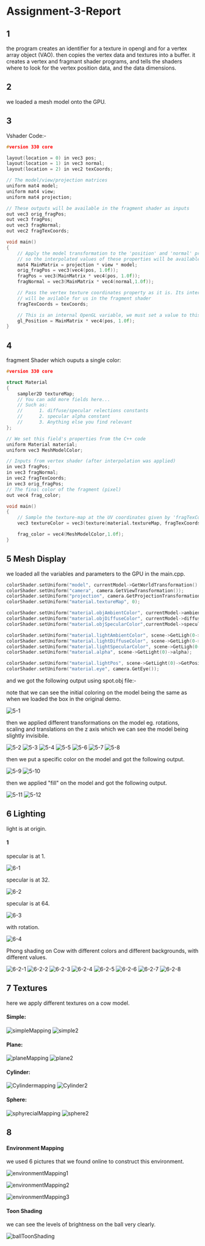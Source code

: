 # Assignment-3-Report

## 1

the program creates an identifier for a texture in opengl and for a vertex array object (VAO).
then copies the vertex data and textures into a buffer.
it creates a vertex  and fragmant shader programs, and tells the shaders where to look for the vertex position data, and the data dimensions.


## 2

we loaded a mesh model onto the GPU.

## 3

Vshader Code:-

```c++
#version 330 core

layout(location = 0) in vec3 pos;
layout(location = 1) in vec3 normal;
layout(location = 2) in vec2 texCoords;

// The model/view/projection matrices
uniform mat4 model;
uniform mat4 view;
uniform mat4 projection;

// These outputs will be available in the fragment shader as inputs
out vec3 orig_fragPos;
out vec3 fragPos;
out vec3 fragNormal;
out vec2 fragTexCoords;

void main()
{
	// Apply the model transformation to the 'position' and 'normal' properties of the vertex,
	// so the interpolated values of these properties will be available for usi n the fragment shader
	mat4 MainMatrix = projection * view * model;
	orig_fragPos = vec3(vec4(pos, 1.0f));
	fragPos = vec3(MainMatrix * vec4(pos, 1.0f));
	fragNormal = vec3(MainMatrix * vec4(normal,1.0f));

	// Pass the vertex texture coordinates property as it is. Its interpolated value
	// will be avilable for us in the fragment shader
	fragTexCoords = texCoords;

	// This is an internal OpenGL variable, we must set a value to this variable
	gl_Position = MainMatrix * vec4(pos, 1.0f);
}

```

## 4
fragment Shader which ouputs a single color:
```c++
#version 330 core

struct Material
{
	sampler2D textureMap;
	// You can add more fields here...
	// Such as:
	//		1. diffuse/specular relections constants
	//		2. specular alpha constant
	//		3. Anything else you find relevant
};

// We set this field's properties from the C++ code
uniform Material material;
uniform vec3 MeshModelColor;

// Inputs from vertex shader (after interpolation was applied)
in vec3 fragPos;
in vec3 fragNormal;
in vec2 fragTexCoords;
in vec3 orig_fragPos;
// The final color of the fragment (pixel)
out vec4 frag_color;

void main()
{
	// Sample the texture-map at the UV coordinates given by 'fragTexCoords'
	vec3 textureColor = vec3(texture(material.textureMap, fragTexCoords));

	frag_color = vec4(MeshModelColor,1.0f);
}
```

## 5 Mesh Display
we loaded all the variables and parameters to the GPU in the main.cpp.

```c++
colorShader.setUniform("model", currentModel->GetWorldTransformation() *currentModel->GetModelTransformation());
colorShader.setUniform("camera", camera.GetViewTransformation());
colorShader.setUniform("projection", camera.GetProjectionTransformation());
colorShader.setUniform("material.textureMap", 0);

colorShader.setUniform("material.objAmbientColor", currentModel->ambientColor);
colorShader.setUniform("material.objDiffuseColor", currentModel->diffuseColor);
colorShader.setUniform("material.objSpecularColor",currentModel->specularColor);

colorShader.setUniform("material.lightAmbientColor", scene->GetLigh(0->ambientColor);
colorShader.setUniform("material.lightDiffuseColor", scene->GetLigh(0->diffuseColor);
colorShader.setUniform("material.lightSpecularColor", scene->GetLigh(0->specularColor);
colorShader.setUniform("material.alpha", scene->GetLight(0)->alpha);

colorShader.setUniform("material.lightPos", scene->GetLight(0)->GetPosition());
colorShader.setUniform("material.eye", camera.GetEye());
```

and we got the following output using spot.obj file:-

note that we can see the initial coloring on the model being the same as when we loaded the box in the original demo.

![5-1](pics/5-1.png)

then we applied different transformations on the model eg. rotations, scaling and translations on the z axis which we can see the model being slightly invisibile.

![5-2](pics/5-2.png)
![5-3](pics/5-3.png)
![5-4](pics/5-4.png)
![5-5](pics/5-5.png)
![5-6](pics/5-6.png)
![5-7](pics/5-7.png)
![5-8](pics/5-8.png)

then we put a specific color on the model and got the following output.

![5-9](pics/5-9.png)
![5-10](pics/5-10.png)

then we applied "fill" on the model and got the following output.

![5-11](pics/5-11.png)
![5-12](pics/5-12.png)

## 6 Lighting

light is at origin.

#### 1
specular is at 1.

![6-1](pics/6-1.png)

specular is at 32.

![6-2](pics/6-2.png)

specular is at 64.

![6-3](pics/6-3.png)

with rotation.

![6-4](pics/6-4.png)

Phong shading on Cow with different colors and different backgrounds, with different values.

![6-2-1](pics/6-2-1.png)
![6-2-2](pics/6-2-2.png)
![6-2-3](pics/6-2-3.png)
![6-2-4](pics/6-2-4.png)
![6-2-5](pics/6-2-5.png)
![6-2-6](pics/6-2-6.png)
![6-2-7](pics/6-2-7.png)
![6-2-8](pics/6-2-8.png)

## 7 Textures
here we apply different textures on a cow model.

#### Simple:
![simpleMapping](pics/simpleMapping.png)
![simple2](pics/simple2.png)

#### Plane:
![planeMapping](pics/planeMapping.png)
![plane2](pics/plane2.png)

#### Cylinder:
![Cylindermapping](pics/Cylindermapping.png)
![Cylinder2](pics/Cylinder2.png)

#### Sphere:
![sphyrecialMapping](pics/sphyrecialMapping.png)
![sphere2](pics/sphere2.png)


## 8

#### Environment Mapping

we used 6 pictures that we found online to construct this environment.

![environmentMapping1](pics/environmentMapping1.png)

![environmentMapping2](pics/environmentMapping2.png)

![environmentMapping3](pics/environmentMapping3.png)

#### Toon Shading

we can see the levels of brightness on the ball very clearly.

![ballToonShading](pics/ballToonShading.jpg)
